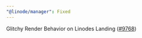 ```yaml
---
"@linode/manager": Fixed
---
```


Glitchy Render Behavior on Linodes Landing ([#9768](https://github.com/linode/manager/pull/9768))
